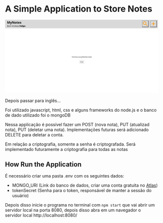 # A Simple Application to Store Notes
![Screenshot of the application](./images_readme/startNote.png)

Depois passar para inglês...

Foi utilizado javascript, html, css e alguns frameworks do node.js e o banco de dado utilizado foi o mongoDB

Nessa applicação é possível fazer um POST (nova nota), PUT (atualizad nota), PUT (deletar uma nota). Implementações futuras será adicionado DELETE para deletar a conta.

Em relação a criptografia, somente a senha é criptografada. Será implementado futuramente a criptografia para todas as notas

## How Run the Application
É necessário criar uma pasta .env com os seguintes dados: 
- MONGO_URI (Link do banco de dados, criar uma conta gratuita no [Atlas](https://www.mongodb.com/products/platform/atlas-database))
- tokenSecret (Senha para o token, responsável de manter a sessão do usuário)

Depois disso inicie o programa no terminal com ```npm start``` que vai abrir um servidor local na porta 8080, depois disso abra em um navegador o servidor local http://localhost:8080/